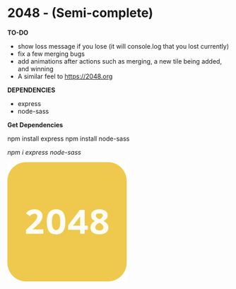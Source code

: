 # 2048 - (Semi-complete)

**TO-DO**
- show loss message if you lose (it will console.log that you lost currently)
- fix a few merging bugs
- add animations after actions such as merging, a new tile being added, and winning
- A similar feel to https://2048.org



**DEPENDENCIES**
- express
- node-sass

**Get Dependencies**

npm install express
npm install node-sass

*npm i express node-sass*




![alt text](https://github.com/Astro-gram/2048/blob/master/public/extras/logo.png?raw=true)
